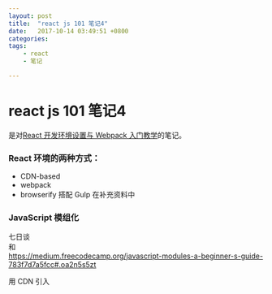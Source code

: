 ```yaml
---
layout: post
title:  "react js 101 笔记4"
date:   2017-10-14 03:49:51 +0800
categories:  
tags: 
    - react
    - 笔记

---
```


# react js 101 笔记4 #
是对[React 开发环境设置与 Webpack 入门教学](https://github.com/carlleton/reactjs101/tree/zh-CN/Appendix01)的笔记。

###  React 环境的两种方式： ### 
* CDN-based 
* webpack 
* browserify 搭配 Gulp 在补充资料中

### JavaScript 模组化 ###
 
七日谈  
和  
https://medium.freecodecamp.org/javascript-modules-a-beginner-s-guide-783f7d7a5fcc#.oa2n5s5zt


用 CDN 引入 <script> 的方式开始介绍：


以下是 React 官方首页的范例，以下使用 React v15.2.1：

理解 React 是 Component 导向的应用程式设计
引入 react.js、react-dom.js（react 0.14 后将 react-dom 从 react 核心分离，更符合 react 跨平台抽象化的定位）以及 babel-standalone 版 script（可以想成 babel 是翻译机，翻译浏览器看不懂的 JSX 或 ES6+ 语法成为浏览器看的懂得的 JavaScript。为了提升效率，通常我们都会在伺服器端做转译，这点在 production 环境尤为重要）

	在 <body> 撰写 React Component 要插入（mount）指定节点的地方：<div id="example"></div>



 hello.html：

	<!DOCTYPE html>
	<html>
	  <head>
	    <meta charset="UTF-8" />
	    <title>Hello React!</title>
	    <!-- 以下引入 react.js, react-dom.js（react 0.14 后将 react-dom 从 react 核心分离，更符合 react 跨平台抽象化的定位）以及 babel-core browser 版 -->
	    <script src="https://cdnjs.cloudflare.com/ajax/libs/react/15.2.1/react.min.js"></script>
	    <script src="https://cdnjs.cloudflare.com/ajax/libs/react/15.2.1/react-dom.min.js"></script>
		<script src="https://cdnjs.cloudflare.com/ajax/libs/babel-standalone/6.18.1/babel.min.js"></script>
	  </head>
	  <body>
	    <!-- 这边的 id="example" 的 <div> 为 React Component 要插入的地方 -->
	    <div id="example"></div>
	    <!-- 以下就是包在 babel（透过进行语言翻译）中的 React JSX 语法，babel 会将其转为浏览器看的懂得 JavaScript -->
	    <script type="text/babel">
	      ReactDOM.render(
	        <h1>Hello, world!</h1>,
	        document.getElementById('example')
	      );
	    </script>
	  </body>
	</html>


在浏览器浏览最后成果：

 CDN-based 有缺点。

接下来 Webpack 。

Webpack 是一个模组打包工具（module bundler），以下列出 Webpack 的几项主要功能：

将 CSS、图片与其他资源打包
打包之前预处理（Less、CoffeeScript、JSX、ES6 等）档案
依 entry 文件不同，把 .js 分拆为多个 .js 档案
整合丰富的 Loader 可以使用（Webpack 本身仅能处理 JavaScript 模组，其余档案如：CSS、Image 需要载入不同 Loader 进行处理）
接下来我们一样透过 Hello World 实例来介绍如何用 Webpack 设置 React 开发环境：

依据你的作业系统安装 Node 和 NPM（目前版本的 Node 都会内建 NPM）

透过 NPM 安装 Webpack（可以 global 或 local project 安装，这边我们使用 local）、webpack loader、webpack-dev-server

Webpack 中的 loader 类似于 browserify 内的 transforms，但 Webpack 在使用上比较多元，除了 JavaScript loader 外也有 CSS Style 和图片的 loader。此外，webpack-dev-server 则可以启动开发用 server，方便我们测试

	// 按指示初始化 NPM 设定档 package.json
	$ npm init 
	// --save-dev 是可以让你将安装套件的名称和版本资讯存放到 package.json，方便日后使用
	$ npm install --save-dev babel-core babel-eslint babel-loader babel-preset-es2015 babel-preset-react html-webpack-plugin webpack webpack-dev-server
	在根目录设定 webpack.config.js

事实上，webpack.config.js 有点类似于 gulp 中的 gulpfile.js 功用，主要是设定 webpack 的相关设定

	// 这边使用 HtmlWebpackPlugin，将 bundle 好的 <script> 插入到 body。${__dirname} 为 ES6 语法对应到 __dirname  
	const HtmlWebpackPlugin = require('html-webpack-plugin');
	
	const HTMLWebpackPluginConfig = new HtmlWebpackPlugin({
	  template: `${__dirname}/app/index.html`,
	  filename: 'index.html',
	  inject: 'body',
	});
	
	module.exports = {
	  // 档案起始点从 entry 进入，因为是阵列所以也可以是多个档案
	  entry: [
	    './app/index.js',
	  ],
	  // output 是放入产生出来的结果的相关参数
	  output: {
	    path: `${__dirname}/dist`,
	    filename: 'index_bundle.js',
	  },
	  module: {
	  	// loaders 则是放欲使用的 loaders，在这边是使用 babel-loader 将所有 .js（这边用到正则式）相关档案（排除了 npm 安装的套件位置 node_modules）转译成浏览器可以阅读的 JavaScript。preset 则是使用的 babel 转译规则，这边使用 react、es2015。若是已经单独使用 .babelrc 作为 presets 设定的话，则可以省略 query
	    loaders: [
	      {
	        test: /\.js$/,
	        exclude: /node_modules/,
	        loader: 'babel-loader',
	        query: {
	          presets: ['es2015', 'react'],
	        },
	      },
	    ],
	  },
	  // devServer 则是 webpack-dev-server 设定
	  devServer: {
	    inline: true,
	    port: 8008,
	  },
	  // plugins 放置所使用的外挂
	  plugins: [HTMLWebpackPluginConfig],
	};


在根目录设定 .babelrc
	
	{
	  "presets": [
	    "es2015",
	    "react",
	  ],
	  "plugins": []
	}


安装 react 和 react-dom

	npm install --save react react-dom

撰写 Component（记得把 index.html 以及 index.js 放到 app 资料夹底下喔！） index.html

	<!DOCTYPE html>
	<html lang="en">
	<head>
		<meta charset="UTF-8">
		<title>React Setup</title>
		<link rel="stylesheet" type="text/css" href="//maxcdn.bootstrapcdn.com/bootstrap/3.3.6/css/bootstrap.min.css">
	</head>
	<body>
		<!-- 欲插入 React Component 的位置 -->
		<div id="app"></div>
	</body>
	</html>

index.js

	import React from 'react';
	import ReactDOM from 'react-dom';
	
	class App extends React.Component {
	  constructor(props) {
	    super(props);
	    this.state = {
	    };
	  }
	  render() {
	    return (
	      <div>
	        <h1>Hello, World!</h1>
	      </div>
	    );
	  }
	}

ReactDOM.render(<App />, document.getElementById('app'));
在终端机使用 webpack 进行成果展示，webpack 相关指令：

webpack：会在开发模式下开始一次性的建置  
webpack -p：会建置 production 的程式码  
webpack --watch：会监听程式码的修改，当储存时有异动时会更新档案  
webpack -d：加入 source maps 档案  
webpack --progress --colors：加上处理进度与颜色  
如果不想每次都打一长串的指令码的话可以使用 package.json 中的 scripts 设定  

	"scripts": {
	  "dev": "webpack-dev-server --devtool eval --progress --colors --content-base build"
	}

然后在终端机执行：

	npm run dev

当我们此时我们可以打开浏览器输入 http://localhost:8008 ，就可以看到 Hello, world! 了！

### 总结 ###

参考 Facebook 开发社群推出的 create-react-app，可以快速上手，使用 Webpack、Babel、ESLint 开发 React 应用程式。接下来的章节我们将持续延伸 React/JSX/Component 的介绍。

延伸阅读
JavaScript 模块化七日谈
前端模块化开发那点历史
Webpack 中文指南
WEBPACK DEV SERVER


#### 参考 ####

* [reactjs101/webpack-dev-enviroment.md at zh-CN · carlleton/reactjs101](https://github.com/carlleton/reactjs101/blob/zh-CN/Ch02/webpack-dev-enviroment.md)